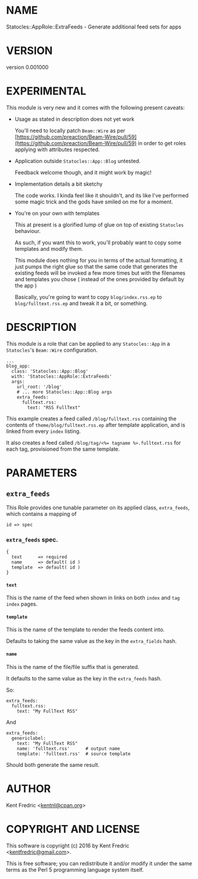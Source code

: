 # NAME

Statocles::AppRole::ExtraFeeds - Generate additional feed sets for apps

# VERSION

version 0.001000

# EXPERIMENTAL

This module is very new and it comes with the following present caveats:

- Usage as stated in description does not yet work

    You'll need to locally patch `Beam::Wire` as per [https://github.com/preaction/Beam-Wire/pull/59](https://github.com/preaction/Beam-Wire/pull/59)
    in order to get roles applying with attributes respected.

- Application outside `Statocles::App::Blog` untested.

    Feedback welcome though, and it might work by magic!

- Implementation details a bit sketchy

    The code works. I kinda feel like it shouldn't, and its like I've performed some magic
    trick and the gods have smiled on me for a moment.

- You're on your own with templates

    This at present is a glorified lump of glue on top of existing `Statocles` behaviour.

    As such, if you want this to work, you'll probably want to copy some templates and modify them.

    This module does nothing for you in terms of the actual formatting, it just pumps the right
    glue so that the same code that generates the existing feeds will be invoked a few more times
    but with the filenames and templates you chose ( instead of the ones provided by default by the app )

    Basically, you're going to want to copy `blog/index.rss.ep` to `blog/fulltext.rss.ep` and tweak
    it a bit, or something.

# DESCRIPTION

This module is a role that can be applied to any `Statocles::App` in a `Statocles`'s `Beam::Wire`
configuration.

    ...
    blog_app:
      class: 'Statocles::App::Blog'
      with: 'Statocles::AppRole::ExtraFeeds'
      args:
        url_root: '/blog'
        # ... more Statocles::App::Blog args
        extra_feeds:
          fulltext.rss:
            text: "RSS FullText"

This example creates a feed called `/blog/fulltext.rss` containing the contents of `theme/blog/fulltext.rss.ep`
after template application, and is linked from every `index` listing.

It also creates a feed called `/blog/tag/<%= tagname %>.fulltext.rss` for each tag, provisioned from the same template.

# PARAMETERS

## `extra_feeds`

This Role provides one tunable parameter on its applied class, `extra_feeds`, which contains a
mapping of

    id => spec

### `extra_feeds` spec.

    {
      text      => required
      name      => default( id )
      template  => default( id )
    }

#### `text`

This is the name of the feed when shown in links on both `index` and `tag index` pages.

#### `template`

This is the name of the template to render the feeds content into.

Defaults to taking the same value as the key in the `extra_fields` hash.

#### `name`

This is the name of the file/file suffix that is generated.

It defaults to the same value as the key in the `extra_feeds`
hash.

So:

    extra_feeds:
      fulltext.rss:
        text: "My FullText RSS"

And

    extra_feeds:
      genericlabel:
        text: "My FullText RSS"
        name: 'fulltext.rss'      # output name
        template: 'fulltext.rss'  # source template

Should both generate the same result.

# AUTHOR

Kent Fredric &lt;kentnl@cpan.org>

# COPYRIGHT AND LICENSE

This software is copyright (c) 2016 by Kent Fredric &lt;kentfredric@gmail.com>.

This is free software; you can redistribute it and/or modify it under
the same terms as the Perl 5 programming language system itself.

